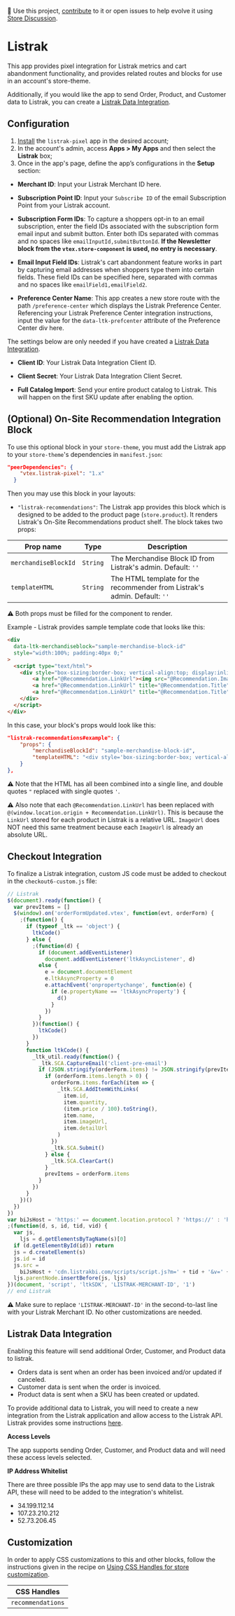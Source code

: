 📢 Use this project, [contribute](https://github.com/vtex-apps/listrak-pixel) to it or open issues to help evolve it using [Store Discussion](https://github.com/vtex-apps/store-discussion).

# Listrak

This app provides pixel integration for Listrak metrics and cart abandonment functionality, and provides related routes and blocks for use in an account's store-theme.

Additionally, if you would like the app to send Order, Product, and Customer data to Listrak, you can create a [Listrak Data Integration](#Listrak-Data-Integration).

## Configuration

1. [Install](https://vtex.io/docs/recipes/store/installing-an-app) the `listrak-pixel` app in the desired account;
2. In the account's admin, access **Apps > My Apps** and then select the **Listrak** box;
3. Once in the app's page, define the app’s configurations in the **Setup** section:

- **Merchant ID**: Input your Listrak Merchant ID here.

- **Subscription Point ID**: Input your `Subscribe ID` of the email Subscription Point from your Listrak account.

- **Subscription Form IDs**: To capture a shoppers opt-in to an email subscription, enter the field IDs associated with the subscription form email input and submit button. Enter both IDs separated with commas and no spaces like `emailInputId,submitButtonId`. **If the Newsletter block from the `vtex.store-component` is used, no entry is necessary**.

- **Email Input Field IDs**: Listrak's cart abandonment feature works in part by capturing email addresses when shoppers type them into certain fields. These field IDs can be specified here, separated with commas and no spaces like `emailField1,emailField2`.

- **Preference Center Name**: This app creates a new store route with the path `/preference-center` which displays the Listrak Preference Center. Referencing your Listrak Preference Center integration instructions, input the value for the `data-ltk-prefcenter` attribute of the Preference Center div here.

The settings below are only needed if you have created a [Listrak Data Integration](#Listrak-Data-Integration).

- **Client ID**: Your Listrak Data Integration Client ID.

- **Client Secret**: Your Listrak Data Integration Client Secret.

- **Full Catalog Import**: Send your entire product catalog to Listrak. This will happen on the first SKU update after enabling the option.

## (Optional) On-Site Recommendation Integration Block

To use this optional block in your `store-theme`, you must add the Listrak app to your `store-theme`'s dependencies in `manifest.json`:

```json
"peerDependencies": {
    "vtex.listrak-pixel": "1.x"
  }
```

Then you may use this block in your layouts:

- `"listrak-recommendations"`: The Listrak app provides this block which is designed to be added to the product page (`store.product`). It renders Listrak's On-Site Recommendations product shelf. The block takes two props:

| Prop name            | Type     | Description                                                               |
|----------------------|----------|---------------------------------------------------------------------------|
| `merchandiseBlockId` | `String` | The Merchandise Block ID from Listrak's admin. Default: `''`              |
| `templateHTML`       | `String` | The HTML template for the recommender from Listrak's admin. Default: `''` |

:warning: Both props must be filled for the component to render.

Example - Listrak provides sample template code that looks like this:

```html
<div
  data-ltk-merchandiseblock="sample-merchandise-block-id"
  style="width:100%; padding:40px 0;"
>
  <script type="text/html">
    <div style="box-sizing:border-box; vertical-align:top; display:inline-block; width:25%; padding:20px;">
        <a href="@Recommendation.LinkUrl"><img src="@Recommendation.ImageUrl" title="@Recommendation.Title" style="display:block; width:auto; height: 100%; max-height:200px; margin:auto;"/></a>
        <a href="@Recommendation.LinkUrl" title="@Recommendation.Title" style="display:block; width:100%; font-family:Segoe UI,Roboto,Helvetica Neue,sans-serif; font-size: 15px; font-weight: 500; color:#333;text-decoration:none; text-align:center; padding-top:8px;">@Recommendation.Title</a>
        <a href="@Recommendation.LinkUrl" title="@Recommendation.Title" style="display:block; width:100%; font-family:Segoe UI,Roboto,Helvetica Neue,sans-serif; font-size: 13px; font-weight: 700; color:#d43e3e; text-decoration:none; text-align:center; padding-top:8px;">$@Recommendation.Price</a>
    </div>
  </script>
</div>
```

In this case, your block's props would look like this:

```json
"listrak-recommendations#example": {
    "props": {
        "merchandiseBlockId": "sample-merchandise-block-id",
        "templateHTML": "<div style='box-sizing:border-box; vertical-align:top; display:inline-block; width:25%; padding:20px;'><a href='@(window.location.origin + Recommendation.LinkUrl)'><img src='@Recommendation.ImageUrl' title='@Recommendation.Title' style='display:block; width:auto; height: 100%; max-height:200px; margin:auto;'/></a><a href='@(window.location.origin + Recommendation.LinkUrl)' title='@Recommendation.Title' style='display:block; width:100%; font-family:Segoe UI,Roboto,Helvetica Neue,sans-serif; font-size: 15px; font-weight: 500; color:#333;text-decoration:none; text-align:center; padding-top:8px;'>@Recommendation.Title</a><a href='@(window.location.origin + Recommendation.LinkUrl)' title='@Recommendation.Title' style='display:block; width:100%; font-family:Segoe UI,Roboto,Helvetica Neue,sans-serif; font-size: 13px; font-weight: 700; color:#d43e3e; text-decoration:none; text-align:center; padding-top:8px;'>$@Recommendation.Price</a></div>"
    }
},
```

:warning: Note that the HTML has all been combined into a single line, and double quotes `"` replaced with single quotes `'`.

:warning: Also note that each `@Recommendation.LinkUrl` has been replaced with `@(window.location.origin + Recommendation.LinkUrl)`. This is because the `LinkUrl` stored for each product in Listrak is a relative URL. `ImageUrl` does NOT need this same treatment because each `ImageUrl` is already an absolute URL.

## Checkout Integration

To finalize a Listrak integration, custom JS code must be added to checkout in the `checkout6-custom.js` file:

```js
// Listrak
$(document).ready(function() {
  var prevItems = []
  $(window).on('orderFormUpdated.vtex', function(evt, orderForm) {
    ;(function() {
      if (typeof _ltk == 'object') {
        ltkCode()
      } else {
        ;(function(d) {
          if (document.addEventListener)
            document.addEventListener('ltkAsyncListener', d)
          else {
            e = document.documentElement
            e.ltkAsyncProperty = 0
            e.attachEvent('onpropertychange', function(e) {
              if (e.propertyName == 'ltkAsyncProperty') {
                d()
              }
            })
          }
        })(function() {
          ltkCode()
        })
      }
      function ltkCode() {
        _ltk_util.ready(function() {
          _ltk.SCA.CaptureEmail('client-pre-email')
          if (JSON.stringify(orderForm.items) != JSON.stringify(prevItems)) {
            if (orderForm.items.length > 0) {
              orderForm.items.forEach(item => {
                _ltk.SCA.AddItemWithLinks(
                  item.id,
                  item.quantity,
                  (item.price / 100).toString(),
                  item.name,
                  item.imageUrl,
                  item.detailUrl
                )
              })
              _ltk.SCA.Submit()
            } else {
              _ltk.SCA.ClearCart()
            }
            prevItems = orderForm.items
          }
        })
      }
    })()
  })
})
var biJsHost = 'https:' == document.location.protocol ? 'https://' : 'http://'
;(function(d, s, id, tid, vid) {
  var js,
    ljs = d.getElementsByTagName(s)[0]
  if (d.getElementById(id)) return
  js = d.createElement(s)
  js.id = id
  js.src =
    biJsHost + 'cdn.listrakbi.com/scripts/script.js?m=' + tid + '&v=' + vid
  ljs.parentNode.insertBefore(js, ljs)
})(document, 'script', 'ltkSDK', 'LISTRAK-MERCHANT-ID', '1')
// end Listrak
```

:warning: Make sure to replace `'LISTRAK-MERCHANT-ID'` in the second-to-last line with your Listrak Merchant ID. No other customizations are needed.

## Listrak Data Integration

Enabling this feature will send additional Order, Customer, and Product data to listrak.

- Orders data is sent when an order has been invoiced and/or updated if canceled.
- Customer data is sent when the order is invoiced.
- Product data is sent when a SKU has been created or updated.

To provide additional data to Listrak, you will need to create a new integration from the Listrak application and allow access to the Listrak API. Listrak provides some instructions [here](https://api.listrak.com/data#section/INTEGRATION-SETUP).

**Access Levels**

The app supports sending Order, Customer, and Product data and will need these access levels selected.

**IP Address Whitelist**

There are three possible IPs the app may use to send data to the Listrak API, these will need to be added to the integration's whitelist.

- 34.199.112.14
- 107.23.210.212
- 52.73.206.45

## Customization

In order to apply CSS customizations to this and other blocks, follow the instructions given in the recipe on [Using CSS Handles for store customization](https://vtex.io/docs/recipes/style/using-css-handles-for-store-customization).

| CSS Handles       |
|-------------------|
| `recommendations` |
